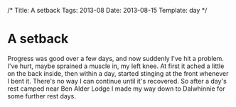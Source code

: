 /*
Title: A setback
Tags: 2013-08
Date: 2013-08-15
Template: day
*/

# A setback

Progress was good over a few days, and now suddenly I've hit a problem. I've hurt, maybe sprained a muscle in, my left knee. At first it ached a little on the back inside, then within a day, started stinging at the front whenever I bent it. There's no way I can continue until it's recovered. So after a day's rest camped near Ben Alder Lodge I made my way down to Dalwhinnie for some further rest days.